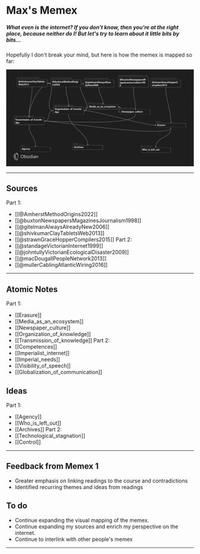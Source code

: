 # Max's Memex

##### What even is the internet? If you don't know, then you're at the right place, because neither do I! But let's try to learn about it little bits by bits...

Hopefully I don't break your mind, but here is how the memex is mapped so far:

![Map of Memex](mapofmemex1.jpg)

---
## Sources

Part 1:
- [[@AmherstMethodOrigins2022]]
- [[@buxtonNewspapersMagazinesJournalism1998]]
- [[@gitelmanAlwaysAlreadyNew2006]]
- [[@shivkumarClayTabletsWeb2013]]
- [[@strawnGraceHopperCompilers2015]]
Part 2:
- [[@standageVictorianInternet1999]]
- [[@johntullyVictorianEcologicalDisaster2009]]
- [[@macDougallPeopleNetwork2013]]
- [[@mullerCablingAtlanticWiring2016]]

---
## Atomic Notes

Part 1:
- [[Erasure]]
- [[Media_as_an_ecosystem]]
- [[Newspaper_culture]]
- [[Organization_of_knowledge]]
- [[Transmission_of_knowledge]]
Part 2:
- [[Competences]]
- [[Imperialist_internet]]
- [[Imperial_needs]]
- [[Visibility_of_speech]]
- [[Globalization_of_communication]]

## Ideas

Part 1:
- [[Agency]]
- [[Who_is_left_out]]
- [[Archives]]
Part 2:
- [[Technological_stagnation]]
- [[Control]]

---
## Feedback from Memex 1

- Greater emphasis on linking readings to the course and contradictions
- Identified recurring themes and ideas from readings

## To do 

- Continue expanding the visual mapping of the memex.
- Continue expanding my sources and enrich my perspective on the internet.
- Continue to interlink with other people's memex

---